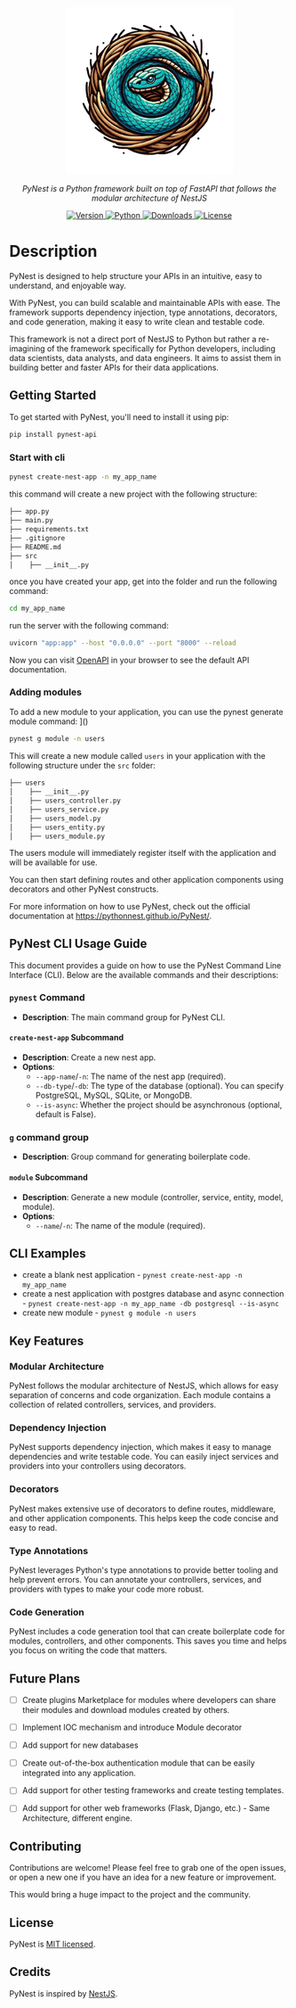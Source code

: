 <p align="center">
  <img src="docs/imgs/pynest_new_logo_opt-removebg-preview-removebg-preview.png" title="pynest logo" width="300">
</p>
<p align="center">
    <em>PyNest is a Python framework built on top of FastAPI that follows the modular architecture of NestJS</em>
</p>
<p align="center">
    <a href="https://pypi.org/project/pynest-api">
        <img src="https://img.shields.io/pypi/v/pynest-api?color=%2334D058&label=pypi%20package" alt="Version">
    </a>
    <a href="https://pypi.org/project/pynest-api">
        <img src="https://img.shields.io/pypi/pyversions/pynest-api.svg?color=%2334D058" alt="Python">
    </a>
    <a href="https://pepy.tech/project/pynest-api">
        <img src="https://static.pepy.tech/personalized-badge/pynest-api?period=total&units=international_system&left_color=grey&right_color=brightgreen&left_text=Downloads" alt="Downloads">
    </a>
    <a href="https://github.com/PythonNest/PyNest/blob/main/LICENSE">
        <img src="https://img.shields.io/github/license/PythonNest/Pynest" alt="License">
    </a>
</p>


# Description

PyNest is designed to help structure your APIs in an intuitive, easy to understand, and enjoyable way.

With PyNest, you can build scalable and maintainable APIs with ease. The framework supports dependency injection, type annotations, decorators, and code generation, making it easy to write clean and testable code.

This framework is not a direct port of NestJS to Python but rather a re-imagining of the framework specifically for Python developers, including data scientists, data analysts, and data engineers. It aims to assist them in building better and faster APIs for their data applications.

## Getting Started
To get started with PyNest, you'll need to install it using pip:

```bash
pip install pynest-api
```

### Start with cli
```bash
pynest create-nest-app -n my_app_name
```

this command will create a new project with the following structure:

```text
├── app.py
├── main.py
├── requirements.txt
├── .gitignore
├── README.md
├── src
│    ├── __init__.py
```

once you have created your app, get into the folder and run the following command:

```bash
cd my_app_name
```

run the server with the following command:

```bash
uvicorn "app:app" --host "0.0.0.0" --port "8000" --reload
```

Now you can visit [OpenAPI](http://localhost:8000/docs) in your browser to see the default API documentation.

### Adding modules

To add a new module to your application, you can use the pynest generate module command:
]()
```bash
pynest g module -n users
```

This will create a new module called ```users``` in your application with the following structure under the ```src``` folder:

```text
├── users
│    ├── __init__.py
│    ├── users_controller.py
│    ├── users_service.py
│    ├── users_model.py
│    ├── users_entity.py
│    ├── users_module.py
```

The users module will immediately register itself with the application and will be available for use.

You can then start defining routes and other application components using decorators and other PyNest constructs.

For more information on how to use PyNest, check out the official documentation at https://pythonnest.github.io/PyNest/.

## PyNest CLI Usage Guide

This document provides a guide on how to use the PyNest Command Line Interface (CLI). Below are the available commands and their descriptions:

### `pynest` Command

- **Description**: The main command group for PyNest CLI.

#### `create-nest-app` Subcommand

- **Description**: Create a new nest app.
- **Options**:
  - `--app-name`/`-n`: The name of the nest app (required).
  - `--db-type`/`-db`: The type of the database (optional). You can specify PostgreSQL, MySQL, SQLite, or MongoDB.
  - `--is-async`: Whether the project should be asynchronous (optional, default is False).

### `g` command group

- **Description**: Group command for generating boilerplate code.

#### `module` Subcommand

- **Description**: Generate a new module (controller, service, entity, model, module).
- **Options**:
  - `--name`/`-n`: The name of the module (required).


## CLI Examples
* create a blank nest application - 
`pynest create-nest-app -n my_app_name`
* create a nest application with postgres database and async connection - 
`pynest create-nest-app -n my_app_name -db postgresql --is-async`
* create new module - 
`pynest g module -n users`


## Key Features
### Modular Architecture

PyNest follows the modular architecture of NestJS, which allows for easy separation of concerns and code organization. Each module contains a collection of related controllers, services, and providers.

### Dependency Injection
PyNest supports dependency injection, which makes it easy to manage dependencies and write testable code. You can easily inject services and providers into your controllers using decorators.


### Decorators

PyNest makes extensive use of decorators to define routes, middleware, and other application components. This helps keep the code concise and easy to read.

### Type Annotations

PyNest leverages Python's type annotations to provide better tooling and help prevent errors. You can annotate your controllers, services, and providers with types to make your code more robust.

### Code Generation

PyNest includes a code generation tool that can create boilerplate code for modules, controllers, and other components. This saves you time and helps you focus on writing the code that matters.

## Future Plans

- [ ] Create plugins Marketplace for modules where developers can share their modules and download modules created by others.
- [ ] Implement IOC mechanism and introduce Module decorator
- [ ] Add support for new databases
- [ ] Create out-of-the-box authentication module that can be easily integrated into any application.
- [ ] Add support for other testing frameworks and create testing templates.
- [ ] Add support for other web frameworks (Flask, Django, etc.) - Same Architecture, different engine.


## Contributing

Contributions are welcome! Please feel free to grab one of the open issues,
or open a new one if you have an idea for a new feature or improvement.

This would bring a huge impact to the project and the community.

## License

PyNest is [MIT licensed](LICENSE).

## Credits

PyNest is inspired by [NestJS](https://nestjs.com/).
